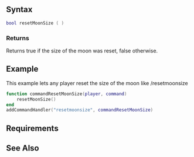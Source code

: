Syntax
------

``` lua
bool resetMoonSize ( )
```

### Returns

Returns true if the size of the moon was reset, false otherwise.

Example
-------

This example lets any player reset the size of the moon like /resetmoonsize

``` lua
function commandResetMoonSize(player, command)
    resetMoonSize()
end
addCommandHandler("resetmoonsize", commandResetMoonSize)
```

Requirements
------------

See Also
--------
